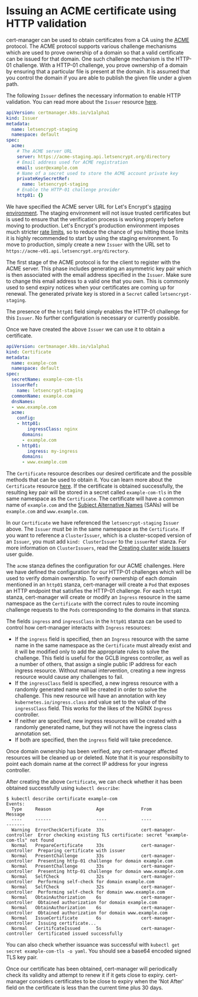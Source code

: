 # Issuing an ACME certificate using HTTP validation

cert-manager can be used to obtain certificates from a CA using the [ACME][1] protocol. The ACME protocol supports various challenge mechanisms which are used to prove ownership of a domain so that a valid certificate can be issued for that domain. One such challenge mechanism is the HTTP-01 challenge. With a HTTP-01 challenge, you prove ownership of a domain by ensuring that a particular file is present at the domain. It is assumed that you control the domain if you are able to publish the given file under a given path.

The following `Issuer` defines the necessary information to enable HTTP validation. You can read more about the `Issuer` resource [here][5].

```yaml
apiVersion: certmanager.k8s.io/v1alpha1
kind: Issuer
metadata:
  name: letsencrypt-staging
  namespace: default
spec:
  acme:
    # The ACME server URL
    server: https://acme-staging.api.letsencrypt.org/directory
    # Email address used for ACME registration
    email: user@example.com
    # Name of a secret used to store the ACME account private key
    privateKeySecretRef:
      name: letsencrypt-staging
    # Enable the HTTP-01 challenge provider
    http01: {}
```

We have specified the ACME server URL for Let's Encrypt's [staging environment][3]. The staging environment will not issue trusted certificates but is used to ensure that the verification process is working properly before moving to production. Let's Encrypt's production environment imposes much stricter [rate limits][4], so to reduce the chance of you hitting those limits it is highly recommended to start by using the staging environment. To move to production, simply create a new `Issuer` with the URL set to `https://acme-v01.api.letsencrypt.org/directory`.

The first stage of the ACME protocol is for the client to register with the ACME server. This phase includes generating an asymmetric key pair which is then associated with the email address specified in the `Issuer`. Make sure to change this email address to a valid one that you own. This is commonly used to send expiry notices when your certificates are coming up for renewal. The generated private key is stored in a `Secret` called `letsencrypt-staging`.

The presence of the `http01` field simply enables the HTTP-01 challenge for this `Issuer`. No further configuration is necessary or currently possible.

Once we have created the above `Issuer` we can use it to obtain a certificate.

```yaml
apiVersion: certmanager.k8s.io/v1alpha1
kind: Certificate
metadata:
  name: example-com
  namespace: default
spec:
  secretName: example-com-tls
  issuerRef:
    name: letsencrypt-staging
  commonName: example.com
  dnsNames:
  - www.example.com
  acme:
    config:
    - http01:
        ingressClass: nginx
      domains:
      - example.com
    - http01:
        ingress: my-ingress
      domains:
      - www.example.com
```

The `Certificate` resource describes our desired certificate and the possible methods that can be used to obtain it. You can learn more about the `Certificate` resource [here][4]. If the certificate is obtained successfully, the resulting key pair will be stored in a secret called `example-com-tls` in the same namespace as the `Certificate`. The certificate will have a common name of `example.com` and the [Subject Alternative Names][6] (SANs) will be `example.com` and `www.example.com`.

In our `Certificate` we have referenced the `letsencrypt-staging` `Issuer` above. The `Issuer` must be in the same namespace as the `Certificate`. If you want to reference a `ClusterIssuer`, which is a cluster-scoped version of an `Issuer`, you must add `kind: ClusterIssuer` to the `issuerRef` stanza. For more information on `ClusterIssuers`, read the [Creating cluster wide Issuers][7] user guide.

The `acme` stanza defines the configuration for our ACME challenges. Here we have defined the configuration for our HTTP-01 challenges which will be used to verify domain ownership. To verify ownership of each domain mentioned in an `http01` stanza, cert-manager will create a `Pod` that exposes an HTTP endpoint that satisfies the HTTP-01 challenge. For each `http01` stanza, cert-manager will create or modify an `Ingress` resource in the same namespace as the `Certificate` with the correct rules to route incoming challenge requests to the `Pods` corresponding to the domains in that stanza.

The fields `ingress` and `ingressClass` in the `http01` stanza can be used to control how cert-manager interacts with `Ingress` resources:

* If the `ingress` field is specified, then an `Ingress` resource with the same name in the same namespace as the `Certificate` must already exist and it will be modified only to add the appropriate rules to solve the challenge. This field is useful for the GCLB ingress controller, as well as a number of others, that assign a single public IP address for each ingress resource. Without manual intervention, creating a new ingress resource would cause any challenges to fail.
* If the `ingressClass` field is specified, a new ingress resource with a randomly generated name will be created in order to solve the challenge. This new resource will have an annotation with key `kubernetes.io/ingress.class` and value set to the value of the `ingressClass` field. This works for the likes of the NGINX `Ingress` controller.
* If neither are specified, new ingress resources will be created with a randomly generated name, but they will not have the ingress class annotation set.
* If both are specified, then the `ingress` field will take precedence.

Once domain ownership has been verified, any cert-manager affected resources will be cleaned up or deleted. Note that it is your responsibilty to point each domain name at the correct IP address for your ingress controller.

After creating the above `Certificate`, we can check whether it has been obtained successfully using `kubectl describe`:

```
$ kubectl describe certificate example-com
Events:
  Type     Reason                 Age              From                     Message
  ----     ------                 ----             ----                     -------
  Warning  ErrorCheckCertificate  33s              cert-manager-controller  Error checking existing TLS certificate: secret "example-com-tls" not found
  Normal   PrepareCertificate     33s              cert-manager-controller  Preparing certificate with issuer
  Normal   PresentChallenge       33s              cert-manager-controller  Presenting http-01 challenge for domain example.com
  Normal   PresentChallenge       33s              cert-manager-controller  Presenting http-01 challenge for domain www.example.com
  Normal   SelfCheck              32s              cert-manager-controller  Performing self-check for domain example.com
  Normal   SelfCheck              32s              cert-manager-controller  Performing self-check for domain www.example.com
  Normal   ObtainAuthorization    6s               cert-manager-controller  Obtained authorization for domain example.com
  Normal   ObtainAuthorization    6s               cert-manager-controller  Obtained authorization for domain www.example.com
  Normal   IssueCertificate       6s               cert-manager-controller  Issuing certificate...
  Normal   CeritifcateIssued      5s               cert-manager-controller  Certificated issued successfully
```

You can also check whether issuance was successful with `kubectl get secret example-com-tls -o yaml`. You should see a base64 encoded signed TLS key pair.

Once our certificate has been obtained, cert-manager will periodically check its validity and attempt to renew it if it gets close to expiry. cert-manager considers certificates to be close to expiry when the 'Not After' field on the certificate is less than the current time plus 30 days. 

  [1]: https://en.wikipedia.org/wiki/Automated_Certificate_Management_Environment
  [2]: https://letsencrypt.org/docs/staging-environment/
  [3]: https://letsencrypt.org/docs/rate-limits/
  [4]: ../api-types/certificate/
  [5]: ../api-types/issuer/
  [6]: https://en.wikipedia.org/wiki/Subject_Alternative_Name
  [7]: cluster-issuers.md
